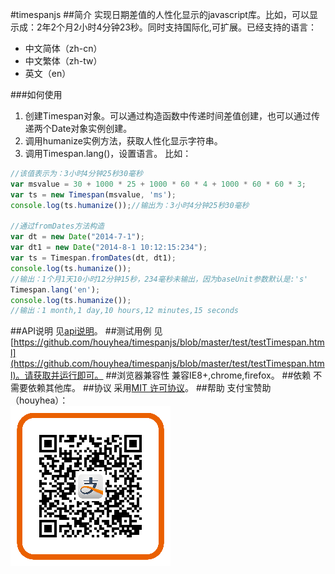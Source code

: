 #timespanjs
##简介
实现日期差值的人性化显示的javascript库。比如，可以显示成：2年2个月2小时4分钟23秒。同时支持国际化,可扩展。已经支持的语言：
+ 中文简体（zh-cn）
+ 中文繁体（zh-tw）
+ 英文（en）


###如何使用
1. 创建Timespan对象。可以通过构造函数中传递时间差值创建，也可以通过传递两个Date对象实例创建。
2. 调用humanize实例方法，获取人性化显示字符串。
3. 调用Timespan.lang()，设置语言。
比如：
```js
//该值表示为：3小时4分钟25秒30毫秒
var msvalue = 30 + 1000 * 25 + 1000 * 60 * 4 + 1000 * 60 * 60 * 3;
var ts = new Timespan(msvalue, 'ms');
console.log(ts.humanize());//输出为：3小时4分钟25秒30毫秒

//通过fromDates方法构造
var dt = new Date("2014-7-1");
var dt1 = new Date("2014-8-1 10:12:15:234");
var ts = Timespan.fromDates(dt, dt1);
console.log(ts.humanize());
//输出：1个月1天10小时12分钟15秒，234毫秒未输出，因为baseUnit参数默认是:'s'
Timespan.lang('en');
console.log(ts.humanize());
//输出：1 month,1 day,10 hours,12 minutes,15 seconds

```
##API说明
见[api说明](https://github.com/houyhea/timespanjs/blob/master/doc/api.md)。
##测试用例
见[https://github.com/houyhea/timespanjs/blob/master/test/testTimespan.html](https://github.com/houyhea/timespanjs/blob/master/test/testTimespan.html)。请获取并运行即可。
##浏览器兼容性
兼容IE8+,chrome,firefox。
##依赖
不需要依赖其他库。
##协议
采用[MIT 许可协议](https://github.com/houyhea/timespanjs/blob/master/LICENSE)。
##帮助
支付宝赞助（houyhea）：  
![赞助](https://raw.githubusercontent.com/houyhea/lab/master/alipayqrcode.png)